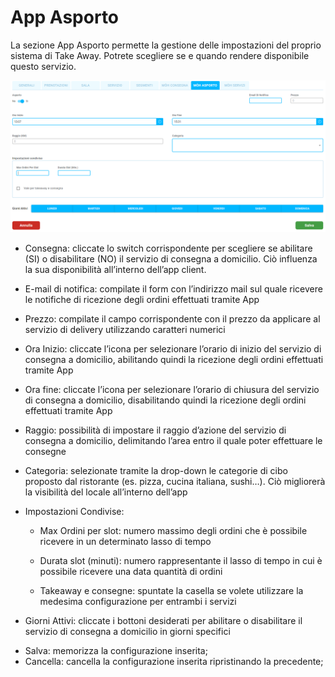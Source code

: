 # App Asporto

La sezione App Asporto permette la gestione delle impostazioni del proprio sistema di Take Away. Potrete scegliere se e quando rendere disponibile questo servizio.

![MOH!TakeAwaySettings](../../assets/img/imgSettings/MOH!TakeAwaySettings.png#MOH!TakeAwaySettings)

* Consegna: cliccate lo switch corrispondente per scegliere se abilitare (SI) o disabilitare (NO) il servizio di consegna a domicilio. Ciò influenza la sua disponibilità all’interno dell’app client.

* E-mail di notifica: compilate il form con l’indirizzo mail sul quale ricevere le notifiche di ricezione degli ordini effettuati tramite App

* Prezzo: compilate il campo corrispondente con il prezzo da applicare al servizio di delivery utilizzando caratteri numerici

* Ora Inizio: cliccate l’icona per selezionare l’orario di inizio del servizio di consegna a domicilio, abilitando quindi la ricezione degli ordini effettuati tramite App

* Ora fine: cliccate l’icona per selezionare l’orario di chiusura del servizio di consegna a domicilio, disabilitando quindi la ricezione degli ordini effettuati tramite App

* Raggio: possibilità di impostare il raggio d’azione del servizio di consegna a domicilio, delimitando l’area entro il quale poter effettuare le consegne

* Categoria: selezionate tramite la drop-down le categorie di cibo proposto dal ristorante (es. pizza, cucina italiana, sushi…). Ciò migliorerà la visibilità del locale all’interno dell’app

* <div>Impostazioni Condivise:</div>

    * Max Ordini per slot: numero massimo degli ordini che è possibile ricevere in un determinato lasso di tempo

    * Durata slot (minuti): numero rappresentante il lasso di tempo in cui è possibile ricevere una data quantità di ordini

    * Takeaway e consegne: spuntate la casella se volete utilizzare la medesima configurazione per entrambi i servizi

* Giorni Attivi: cliccate i bottoni desiderati per abilitare o disabilitare il servizio di consegna a domicilio in giorni specifici

* <div>Salva: memorizza la configurazione inserita;</div>

* <div>Cancella: cancella la configurazione inserita ripristinando la precedente;</div>